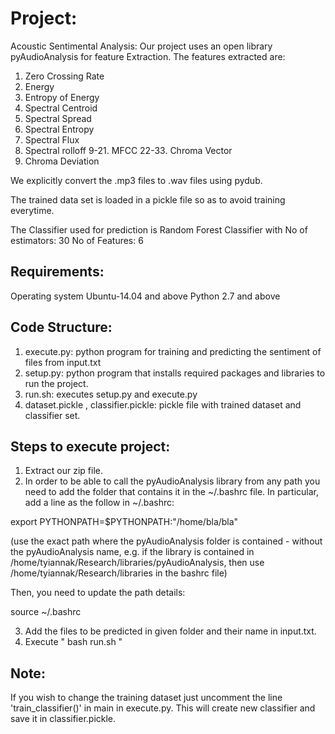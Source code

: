 

# Project:
Acoustic Sentimental Analysis:
Our project uses an open library pyAudioAnalysis for feature Extraction.
The features extracted are:
1. Zero Crossing Rate
2. Energy
3. Entropy of Energy
4. Spectral Centroid
5. Spectral Spread
6. Spectral Entropy
7. Spectral Flux
8. Spectral rolloff
9-21. MFCC
22-33. Chroma Vector
34. Chroma Deviation

 
We explicitly convert the .mp3 files to .wav files using pydub.

The trained data set is loaded in a pickle file so as to avoid training everytime.

The Classifier used for prediction is Random Forest Classifier with
No of estimators: 30
No of Features: 6

## Requirements:

Operating system Ubuntu-14.04 and above
Python 2.7 and above

## Code Structure:
1. execute.py: python program for training and predicting the sentiment of files from input.txt
2. setup.py: python program that installs required packages and libraries to run the project.
3. run.sh: executes setup.py and execute.py
4. dataset.pickle , classifier.pickle: pickle file with trained dataset and classifier set.

## Steps to execute project:
1. Extract our zip file.
2. In order to be able to call the pyAudioAnalysis library from any path you need to add the folder that contains it in the ~/.bashrc file. In particular, add a line as the follow in ~/.bashrc:

export PYTHONPATH=$PYTHONPATH:"/home/bla/bla"

(use the exact path where the pyAudioAnalysis folder is contained - without the pyAudioAnalysis name, e.g. if the library is contained in /home/tyiannak/Research/libraries/pyAudioAnalysis, then use /home/tyiannak/Research/libraries in the bashrc file)

Then, you need to update the path details:

 source ~/.bashrc

3. Add the files to be predicted in given folder and their name in input.txt. 
4. Execute " bash run.sh " 

## Note: 

If you wish to change the training dataset just uncomment the line 'train_classifier()' in main in execute.py. This will create new classifier and save it in classifier.pickle.

